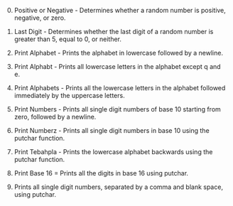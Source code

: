 0. Positive or Negative - Determines whether a random number is positive, negative, or zero.

1. Last Digit - Determines whether the last digit of a random number is greater than 5, equal to 0, or neither.

2. Print Alphabet - Prints the alphabet in lowercase followed by a newline.

3. Print Alphabt - Prints all lowercase letters in the alphabet except q and e.

4. Print Alphabets - Prints all the lowercase letters in the alphabet followed immediately by the uppercase letters.

5. Print Numbers - Prints all single digit numbers of base 10 starting from zero, followed by a newline.

6. Print Numberz - Prints all single digit numbers in base 10 using the putchar function.

7. Print Tebahpla - Prints the lowercase alphabet backwards using the putchar function.

8. Print Base 16 = Prints all the digits in base 16 using putchar.

9. Prints all single digit numbers, separated by a comma and blank space, using putchar.
